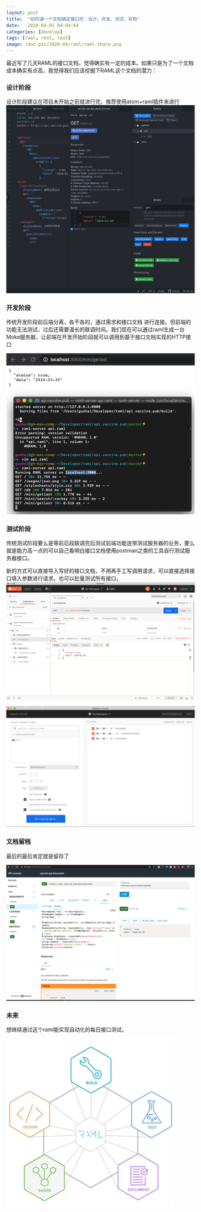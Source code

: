 ```yaml
---
layout: post
title:  "如何通一个文档搞定接口的：设计、开发、测试、存档"
date:   2020-04-01 04:04:04
categories: [develop]
tags: [raml, rest, test]
image: /doc-pic/2020-04/raml/raml-share.png
---
```

最近写了几天RAML的接口文档，觉得确实有一定的成本。如果只是为了一个文档成本确实有点高，我觉得我们应该挖掘下RAML这个文档的潜力：

### 设计阶段
设计阶段建议在项目未开始之前就进行完，推荐使用atom+raml插件来进行
![atom](/doc-pic/2020-04/raml/atom-design.png)

### 开发阶段
传统开发阶段前后端分离，各干各的，通过需求和接口文档 进行连接。但前端的功能无法测试，过后还需要漫长的联调时间。我们现在可以通过raml生成一台Moke服务器，让前端在开发开始阶段就可以调用到基于接口文档实现的HTTP接口

![atom](/doc-pic/2020-04/raml/mockserver.png)


### 测试阶段
传统测试阶段要么是等前后段联调完后测试前端功能连带测试服务器的业务，要么就是能力高一点的可以自己看明白接口文档使用postman之类的工具自行测试服务器接口。

新的方式可以直接导入写好的接口文档，不用再手工写调用请求，可以直接选择接口填入参数进行请求。也可以批量测试所有接口。
![interface](/doc-pic/2020-04/raml/interface-test.png)

![interface](/doc-pic/2020-04/raml/batch-test.png)

### 文档留档
最后的最后肯定就是留存了

![interface](/doc-pic/2020-04/raml/interface-doc.png)


### 未来

想继续通过这个raml能实现自动化的每日接口测试。

![raml](/doc-pic/2020-04/raml/raml-share.png)